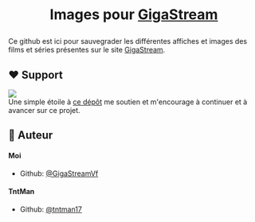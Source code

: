 
# <p align="center">Images pour [GigaStream](https://gigastreamvf.github.io/gigastream)</p>

Ce github est ici pour sauvegrader les différentes affiches et images des films et séries présentes sur le site [GigaStream](https://gigastreamvf.github.io/gigastream).
        
## ❤️ Support  
<a href="https://github.com/GigaStreamVf/gigastream/stargazers" target="blank">
<img src="https://img.shields.io/github/stars/GigaStreamVf/gigastream?style=flat-square"/>
</a><br>
Une simple étoile à <a href="https://github.com/GigaStreamVf/gigastream">ce dépôt</a> me soutien et m'encourage à continuer et à avancer sur ce projet.
        
## 🙇 Auteur
#### Moi
- Github: [@GigaStreamVf](https://github.com/GigaStreamVf/)
#### TntMan
- Github: [@tntman17](https://github.com/tntman17)
        
